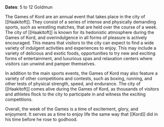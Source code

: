 **Dates**: 5 to 12 Goldmun

The Games of Kord are an annual event that takes place in the city of [[Haakitoft]]. They consist of a series of intense and physically demanding sports, such as wrestling matches, that are held over the course of a week. The city of [[Haakitoft]] is known for its hedonistic atmosphere during the Games of Kord, and overindulgence in all forms of pleasure is actively encouraged. This means that visitors to the city can expect to find a wide variety of indulgent activities and experiences to enjoy. This may include a variety of delicious and exotic foods, opportunities to try new and exciting forms of entertainment, and luxurious spas and relaxation centers where visitors can unwind and pamper themselves.

In addition to the main sports events, the Games of Kord may also feature a variety of other competitions and contests, such as boxing, running, and other tests of physical strength, speed, and endurance. The city of [[Haakitoft]] comes alive during the Games of Kord, as thousands of visitors and athletes flock to the city to participate in and witness the exciting competitions.

Overall, the week of the Games is a time of excitement, glory, and enjoyment. It serves as a time to enjoy life the same way that [[Kord]] did in his time before he rose to godhood.